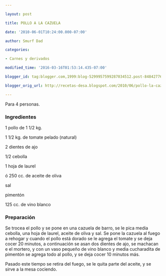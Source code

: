 ```yaml
---

layout: post

title: POLLO A LA CAZUELA

date: '2010-06-01T10:24:00.000-07:00'

author: Smurf Dad

categories:

- Carnes y derivados

modified_time: '2016-03-16T01:53:14.435-07:00'

blogger_id: tag:blogger.com,1999:blog-5299957599287034512.post-8484277659962113169

blogger_orig_url: http://recetas-desa.blogspot.com/2010/06/pollo-la-cazuela.html

---
```


Para 4 personas.

<h3>Ingredientes</h3>

1 pollo de 1 1/2 kg.

1 1/2 kg. de tomate pelado (natural)

2 dientes de ajo

1/2 cebolla

1 hoja de laurel

ó 250 cc. de aceite de oliva

sal

pimentón

125 cc. de vino blanco

<h3>Preparación</h3>

Se trocea el pollo y se pone en una cazuela de barro, se le pica media cebolla, una hoja de laurel, aceite de oliva y sal. Se pone la cazuela al fuego a rehogar y cuando el pollo está dorado se le agrega el tomate y se deja cocer 20 minutos, a continuación se asan dos dientes de ajo, se machacan e el mortero, y con un vaso pequeño de vino blanco y media cucharadita de pimentón se agrega todo al pollo, y se deja cocer 10 minutos más.

Pasado este tiempo se retira del fuego, se le quita parte del aceite, y se sirve a la mesa cociendo.